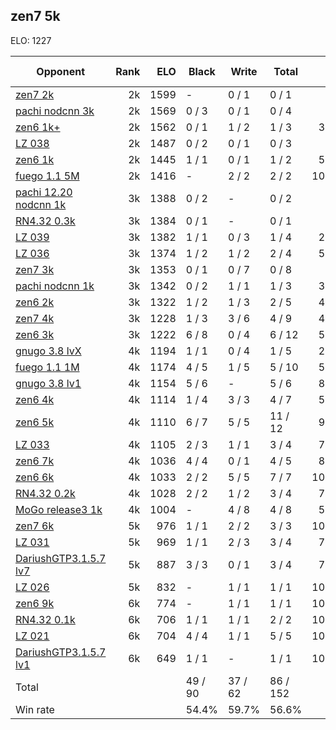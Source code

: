 ## zen7 5k ##

ELO: 1227

Opponent | Rank | ELO | Black | Write | Total | Win rate
---------|-----:|----:|-------|-------|-------|-------:
[zen7 2k](zen7%202k.md) | 2k | 1599 | - | 0 / 1 | 0 / 1 | 0.0%
[pachi nodcnn 3k](pachi%20nodcnn%203k.md) | 2k | 1569 | 0 / 3 | 0 / 1 | 0 / 4 | 0.0%
[zen6 1k+](zen6%201k+.md) | 2k | 1562 | 0 / 1 | 1 / 2 | 1 / 3 | 33.3%
[LZ 038](LZ%20038.md) | 2k | 1487 | 0 / 2 | 0 / 1 | 0 / 3 | 0.0%
[zen6 1k](zen6%201k.md) | 2k | 1445 | 1 / 1 | 0 / 1 | 1 / 2 | 50.0%
[fuego 1.1 5M](fuego%201.1%205M.md) | 2k | 1416 | - | 2 / 2 | 2 / 2 | 100.0%
[pachi 12.20 nodcnn 1k](pachi%2012.20%20nodcnn%201k.md) | 3k | 1388 | 0 / 2 | - | 0 / 2 | 0.0%
[RN4.32 0.3k](RN4.32%200.3k.md) | 3k | 1384 | 0 / 1 | - | 0 / 1 | 0.0%
[LZ 039](LZ%20039.md) | 3k | 1382 | 1 / 1 | 0 / 3 | 1 / 4 | 25.0%
[LZ 036](LZ%20036.md) | 3k | 1374 | 1 / 2 | 1 / 2 | 2 / 4 | 50.0%
[zen7 3k](zen7%203k.md) | 3k | 1353 | 0 / 1 | 0 / 7 | 0 / 8 | 0.0%
[pachi nodcnn 1k](pachi%20nodcnn%201k.md) | 3k | 1342 | 0 / 2 | 1 / 1 | 1 / 3 | 33.3%
[zen6 2k](zen6%202k.md) | 3k | 1322 | 1 / 2 | 1 / 3 | 2 / 5 | 40.0%
[zen7 4k](zen7%204k.md) | 3k | 1228 | 1 / 3 | 3 / 6 | 4 / 9 | 44.4%
[zen6 3k](zen6%203k.md) | 3k | 1222 | 6 / 8 | 0 / 4 | 6 / 12 | 50.0%
[gnugo 3.8 lvX](gnugo%203.8%20lvX.md) | 4k | 1194 | 1 / 1 | 0 / 4 | 1 / 5 | 20.0%
[fuego 1.1 1M](fuego%201.1%201M.md) | 4k | 1174 | 4 / 5 | 1 / 5 | 5 / 10 | 50.0%
[gnugo 3.8 lv1](gnugo%203.8%20lv1.md) | 4k | 1154 | 5 / 6 | - | 5 / 6 | 83.3%
[zen6 4k](zen6%204k.md) | 4k | 1114 | 1 / 4 | 3 / 3 | 4 / 7 | 57.1%
[zen6 5k](zen6%205k.md) | 4k | 1110 | 6 / 7 | 5 / 5 | 11 / 12 | 91.7%
[LZ 033](LZ%20033.md) | 4k | 1105 | 2 / 3 | 1 / 1 | 3 / 4 | 75.0%
[zen6 7k](zen6%207k.md) | 4k | 1036 | 4 / 4 | 0 / 1 | 4 / 5 | 80.0%
[zen6 6k](zen6%206k.md) | 4k | 1033 | 2 / 2 | 5 / 5 | 7 / 7 | 100.0%
[RN4.32 0.2k](RN4.32%200.2k.md) | 4k | 1028 | 2 / 2 | 1 / 2 | 3 / 4 | 75.0%
[MoGo release3 1k](MoGo%20release3%201k.md) | 4k | 1004 | - | 4 / 8 | 4 / 8 | 50.0%
[zen7 6k](zen7%206k.md) | 5k | 976 | 1 / 1 | 2 / 2 | 3 / 3 | 100.0%
[LZ 031](LZ%20031.md) | 5k | 969 | 1 / 1 | 2 / 3 | 3 / 4 | 75.0%
[DariushGTP3.1.5.7 lv7](DariushGTP3.1.5.7%20lv7.md) | 5k | 887 | 3 / 3 | 0 / 1 | 3 / 4 | 75.0%
[LZ 026](LZ%20026.md) | 5k | 832 | - | 1 / 1 | 1 / 1 | 100.0%
[zen6 9k](zen6%209k.md) | 6k | 774 | - | 1 / 1 | 1 / 1 | 100.0%
[RN4.32 0.1k](RN4.32%200.1k.md) | 6k | 706 | 1 / 1 | 1 / 1 | 2 / 2 | 100.0%
[LZ 021](LZ%20021.md) | 6k | 704 | 4 / 4 | 1 / 1 | 5 / 5 | 100.0%
[DariushGTP3.1.5.7 lv1](DariushGTP3.1.5.7%20lv1.md) | 6k | 649 | 1 / 1 | - | 1 / 1 | 100.0%
Total | | | 49 / 90 | 37 / 62 | 86 / 152 | 
Win rate| | | 54.4% | 59.7% | 56.6% | 
